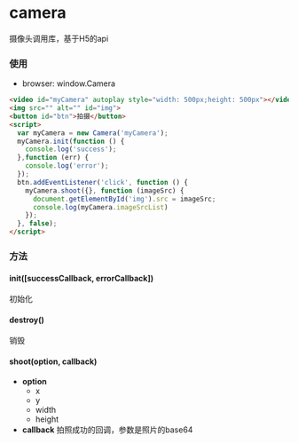 # camera
摄像头调用库，基于H5的api
### 使用
- browser: window.Camera
```html
<video id="myCamera" autoplay style="width: 500px;height: 500px"></video>
<img src="" alt="" id="img">
<button id="btn">拍摄</button>
<script>
  var myCamera = new Camera('myCamera');
  myCamera.init(function () {
    console.log('success');
  },function (err) {
    console.log('error');
  });
  btn.addEventListener('click', function () {
    myCamera.shoot({}, function (imageSrc) {
      document.getElementById('img').src = imageSrc;
      console.log(myCamera.imageSrcList)
    });
  }, false);
</script>
```
### 方法
#### init([successCallback, errorCallback])
初始化
#### destroy()
销毁
#### shoot(option, callback)
- **option**
  - x
  - y
  - width
  - height
- **callback**
拍照成功的回调，参数是照片的base64
